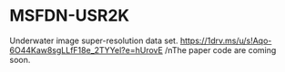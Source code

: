 # MSFDN-USR2K
Underwater image super-resolution data set.
https://1drv.ms/u/s!Aqo-6O44Kaw8sgLLfF18e_2TYYel?e=hUrovE
/nThe paper code are coming soon.


